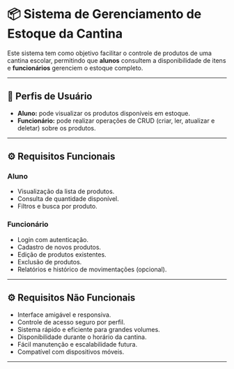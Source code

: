 # 📦 Sistema de Gerenciamento de Estoque da Cantina

Este sistema tem como objetivo facilitar o controle de produtos de uma cantina escolar, permitindo que **alunos** consultem a disponibilidade de itens e **funcionários** gerenciem o estoque completo.

---

## 👥 Perfis de Usuário

- **Aluno:** pode visualizar os produtos disponíveis em estoque.
- **Funcionário:** pode realizar operações de CRUD (criar, ler, atualizar e deletar) sobre os produtos.

---

## ⚙️ Requisitos Funcionais

### Aluno
- Visualização da lista de produtos.
- Consulta de quantidade disponível.
- Filtros e busca por produto.

### Funcionário
- Login com autenticação.
- Cadastro de novos produtos.
- Edição de produtos existentes.
- Exclusão de produtos.
- Relatórios e histórico de movimentações (opcional).

---

## ⚙️ Requisitos Não Funcionais

- Interface amigável e responsiva.
- Controle de acesso seguro por perfil.
- Sistema rápido e eficiente para grandes volumes.
- Disponibilidade durante o horário da cantina.
- Fácil manutenção e escalabilidade futura.
- Compatível com dispositivos móveis.

---
